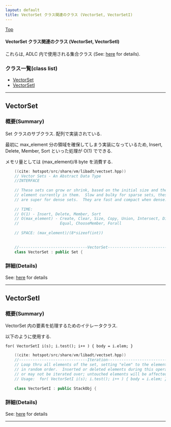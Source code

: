 ```yaml
---
layout: default
title: VectorSet クラス関連のクラス (VectorSet, VectorSetI)
---
```

[Top](../index.html)

#### VectorSet クラス関連のクラス (VectorSet, VectorSetI)

これらは, ADLC 内で使用される集合クラス (See: [here](nop0Yyr-jc.html) for details).


### クラス一覧(class list)

  * [VectorSet](#nok5bOtxvb)
  * [VectorSetI](#noZYv9BauV)


---
## <a name="nok5bOtxvb" id="nok5bOtxvb">VectorSet</a>

### 概要(Summary)
Set クラスのサブクラス. 配列で実装されている.

最初に max_element 分の領域を確保してしまう実装になっているため, 
Insert, Delete, Member, Sort といった処理が O(1) でできる.

メモリ量としては  (max_element)/8 byte  を消費する.


```cpp
    ((cite: hotspot/src/share/vm/libadt/vectset.hpp))
    // Vector Sets - An Abstract Data Type
    //INTERFACE
    
    // These sets can grow or shrink, based on the initial size and the largest
    // element currently in them.  Slow and bulky for sparse sets, these sets
    // are super for dense sets.  They are fast and compact when dense.
    
    // TIME:
    // O(1) - Insert, Delete, Member, Sort
    // O(max_element) - Create, Clear, Size, Copy, Union, Intersect, Difference,
    //                  Equal, ChooseMember, Forall
    
    // SPACE: (max_element)/(8*sizeof(int))
    
    
    //------------------------------VectorSet--------------------------------------
    class VectorSet : public Set {
```



### 詳細(Details)
See: [here](../doxygen/classVectorSet.html) for details

---
## <a name="noZYv9BauV" id="noZYv9BauV">VectorSetI</a>

### 概要(Summary)
VectorSet 内の要素を処理するためのイテレータクラス.

以下のように使用する.

  `for( VectorSetI i(s); i.test(); i++ ) { body = i.elem; }`


```cpp
    ((cite: hotspot/src/share/vm/libadt/vectset.hpp))
    //------------------------------Iteration--------------------------------------
    // Loop thru all elements of the set, setting "elem" to the element numbers
    // in random order.  Inserted or deleted elements during this operation may
    // or may not be iterated over; untouched elements will be affected once.
    // Usage:  for( VectorSetI i(s); i.test(); i++ ) { body = i.elem; }
    
    class VectorSetI : public StackObj {
```




### 詳細(Details)
See: [here](../doxygen/classVectorSetI.html) for details

---
